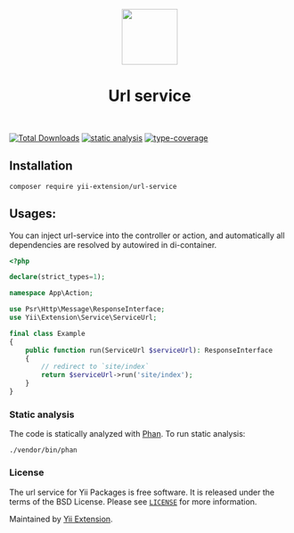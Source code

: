 <p align="center">
    <a href="https://github.com/yii-extension" target="_blank">
        <img src="https://lh3.googleusercontent.com/ehSTPnXqrkk0M3U-UPCjC0fty9K6lgykK2WOUA2nUHp8gIkRjeTN8z8SABlkvcvR-9PIrboxIvPGujPgWebLQeHHgX7yLUoxFSduiZrTog6WoZLiAvqcTR1QTPVRmns2tYjACpp7EQ=w2400" height="100px">
    </a>
    <h1 align="center">Url service</h1>
    <br>
</p>

[![Total Downloads](https://poser.pugx.org/yii-extension/url-service/downloads.png)](https://packagist.org/packages/yii-extension/url-service)
[![static analysis](https://github.com/yii-extension/url-service/workflows/static%20analysis/badge.svg)](https://github.com/yii-extension/url-service/actions?query=workflow%3A%22static+analysis%22)
[![type-coverage](https://shepherd.dev/github/yii-extension/url-service/coverage.svg)](https://shepherd.dev/github/yii-extension/url-service)

## Installation

```shell
composer require yii-extension/url-service
```

## Usages:

You can inject url-service into the controller or action, and automatically all dependencies are resolved by autowired in di-container.

```php
<?php

declare(strict_types=1);

namespace App\Action;

use Psr\Http\Message\ResponseInterface;
use Yii\Extension\Service\ServiceUrl;

final class Example
{
    public function run(ServiceUrl $serviceUrl): ResponseInterface
    {
        // redirect to `site/index`
        return $serviceUrl->run('site/index');
    }
}
```

### Static analysis

The code is statically analyzed with [Phan](https://github.com/phan/phan/wiki). To run static analysis:

```shell
./vendor/bin/phan
```

### License

The url service for Yii Packages is free software. It is released under the terms of the BSD License.
Please see [`LICENSE`](./LICENSE.md) for more information.

Maintained by [Yii Extension](https://github.com/yii-extension).
